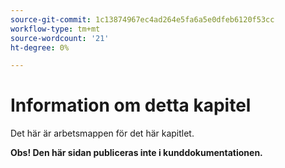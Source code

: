 ```yaml
---
source-git-commit: 1c13874967ec4ad264e5fa6a5e0dfeb6120f53cc
workflow-type: tm+mt
source-wordcount: '21'
ht-degree: 0%

---
```

# Information om detta kapitel

Det här är arbetsmappen för det här kapitlet.

**Obs! Den här sidan publiceras inte i kunddokumentationen.**
